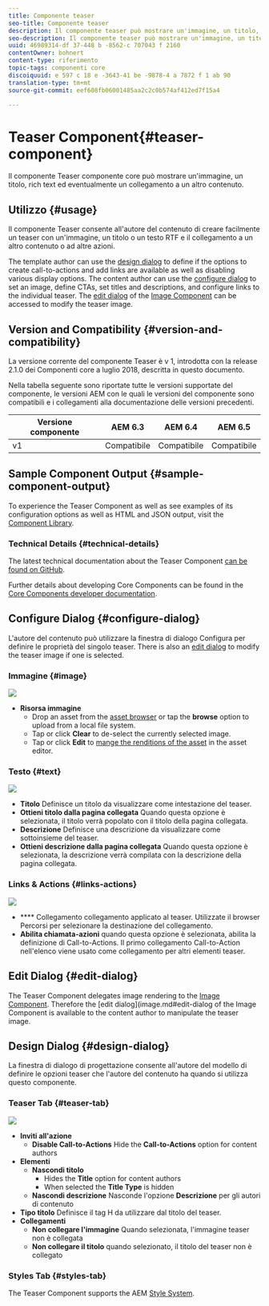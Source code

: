 ```yaml
---
title: Componente teaser
seo-title: Componente teaser
description: Il componente teaser può mostrare un'immagine, un titolo, rich text ed eventualmente un collegamento a un altro contenuto.
seo-description: Il componente teaser può mostrare un'immagine, un titolo, rich text ed eventualmente un collegamento a un altro contenuto.
uuid: 46989314-df 37-448 b -8562-c 707043 f 2160
contentOwner: bohnert
content-type: riferimento
topic-tags: componenti core
discoiquuid: e 597 c 18 e -3643-41 be -9878-4 a 7872 f 1 ab 90
translation-type: tm+mt
source-git-commit: eef608fb06001485aa2c2c0b574af412ed7f15a4

---
```



# Teaser Component{#teaser-component}

Il componente Teaser componente core può mostrare un&#39;immagine, un titolo, rich text ed eventualmente un collegamento a un altro contenuto.

## Utilizzo {#usage}

Il componente Teaser consente all&#39;autore del contenuto di creare facilmente un teaser con un&#39;immagine, un titolo o un testo RTF e il collegamento a un altro contenuto o ad altre azioni.

The template author can use the [design dialog](#design-dialog) to define if the options to create call-to-actions and add links are available as well as disabling various display options. The content author can use the [configure dialog](#configure-dialog) to set an image, define CTAs, set titles and descriptions, and configure links to the individual teaser. The [edit dialog](image.md#edit-dialog) of the [Image Component](image.md) can be accessed to modify the teaser image.

## Version and Compatibility {#version-and-compatibility}

La versione corrente del componente Teaser è v 1, introdotta con la release 2.1.0 dei Componenti core a luglio 2018, descritta in questo documento.

Nella tabella seguente sono riportate tutte le versioni supportate del componente, le versioni AEM con le quali le versioni del componente sono compatibili e i collegamenti alla documentazione delle versioni precedenti.

| Versione componente | AEM 6.3 | AEM 6.4 | AEM 6.5 |
|---|---|---|---|
| v1 | Compatibile | Compatibile | Compatibile |

## Sample Component Output {#sample-component-output}

To experience the Teaser Component as well as see examples of its configuration options as well as HTML and JSON output, visit the [Component Library](http://opensource.adobe.com/aem-core-wcm-components/library/teaser.html).

### Technical Details {#technical-details}

The latest technical documentation about the Teaser Component [can be found on GitHub](https://github.com/adobe/aem-core-wcm-components/blob/master/content/src/content/jcr_root/apps/core/wcm/components/teaser/v1/teaser).

Further details about developing Core Components can be found in the [Core Components developer documentation](developing.md).

## Configure Dialog {#configure-dialog}

L&#39;autore del contenuto può utilizzare la finestra di dialogo Configura per definire le proprietà del singolo teaser. There is also an [edit dialog](#edit-dialog) to modify the teaser image if one is selected.

### Immagine {#image}

![](assets/screen_shot_2018-07-03at104125.png)

* **Risorsa immagine**
   * Drop an asset from the [asset browser](https://helpx.adobe.com/experience-manager/6-5/sites/authoring/using/author-environment-tools.html) or tap the **browse** option to upload from a local file system.
   * Tap or click **Clear** to de-select the currently selected image.
   * Tap or click **Edit** to [mange the renditions of the asset](https://helpx.adobe.com/experience-manager/6-5/assets/using/managing-assets-touch-ui.html) in the asset editor.

### Testo {#text}

![](assets/screen_shot_2018-07-03at104138.png)

* **Titolo**
Definisce un titolo da visualizzare come intestazione del teaser.
* **Ottieni titolo dalla pagina
collegata** Quando questa opzione è selezionata, il titolo verrà popolato con il titolo della pagina collegata.
* **Descrizione**
Definisce una descrizione da visualizzare come sottoinsieme del teaser.
* **Ottieni descrizione dalla pagina
collegata** Quando questa opzione è selezionata, la descrizione verrà compilata con la descrizione della pagina collegata.

### Links &amp; Actions {#links-actions}

![](assets/screen_shot_2018-07-03at104146.png)

* **** Collegamento collegamento applicato al teaser. Utilizzate il browser Percorsi per selezionare la destinazione del collegamento.
* **Abilita chiamata-azioni** quando questa opzione è selezionata, abilita la definizione di Call-to-Actions. Il primo collegamento Call-to-Action nell&#39;elenco viene usato come collegamento per altri elementi teaser.

## Edit Dialog {#edit-dialog}

The Teaser Component delegates image rendering to the [Image Component](image.md). Therefore the [edit dialog](image.md#edit-dialog of the Image Component is available to the content author to manipulate the teaser image.

## Design Dialog {#design-dialog}

La finestra di dialogo di progettazione consente all&#39;autore del modello di definire le opzioni teaser che l&#39;autore del contenuto ha quando si utilizza questo componente.

### Teaser Tab {#teaser-tab}

![](assets/screen_shot_2018-07-03at105958.png)

* **Inviti all&#39;azione**
   * **Disable Call-to-Actions**
Hide the **Call-to-Actions** option for content authors
* **Elementi**
   * **Nascondi titolo**
      * Hides the **Title** option for content authors
      * When selected the **Title Type** is hidden
   * **Nascondi descrizione**
Nasconde l&#39;opzione **Descrizione** per gli autori di contenuto
* **Tipo
titolo** Definisce il tag H da utilizzare dal titolo del teaser.
* **Collegamenti**
   * **Non collegare l&#39;immagine**
Quando selezionata, l&#39;immagine teaser non è collegata
   * **Non collegare il titolo**
quando selezionato, il titolo del teaser non è collegato

### Styles Tab {#styles-tab}

The Teaser Component supports the AEM [Style System](authoring.md#component-styling).

